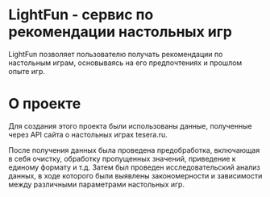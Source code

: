 # LightFun - сервис по рекомендации настольных игр

LightFun позволяет пользователю получать рекомендации по настольным играм, основываясь на его предпочтениях и прошлом опыте игр.

# О проекте

Для создания этого проекта были использованы данные, полученные через API сайта о настольных играх tesera.ru.

После получения данных была проведена предобработка, включающая в себя очистку, обработку пропущенных значений, приведение к единому формату и т.д. Затем был проведен исследовательский анализ данных, в ходе которого были выявлены закономерности и зависимости между различными параметрами настольных игр.